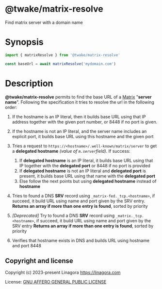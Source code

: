 # @twake/matrix-resolve

Find matrix server with a domain name

# Synopsis

```js
import { matrixResolve } from '@twake/matrix-resolve'

const baseUrl = await matrixResolve('mydomain.com')
```

# Description

**@twake/matrix-resolve** permits to find the base URL of a [Matrix](https://matrix.org)
"**server name**". Following the specification it tries to resolve the url in
the following order:

1. If the hostname is an IP literal, then it builds base URL using that IP
   address together with the given port number, or 8448 if no port is given.
2. If the hostname is not an IP literal, and the server name includes an
   explicit port, it builds base URL using this hostname and the given port
3. Tries a request to `https://<hostname>/.well-known/matrix/server` to get
   a **delegated hostname** _(value of `m.server`field)_. If success:

   1. If **delegated hostname** is an IP literal, it builds base URL using
      that IP together with the **delegated port** or 8448 if no port is
      provided
   2. If **delegated hostname** is not an IP literal and **delegated port** is
      present, it builds base URL using that name with the **delegated port**
   3. Else follow the next points but using **delegated hostname** instead
      of **hostname**

4. Tries to found a DNS **SRV** record using `_matrix-fed._tcp.<hostname>`,
   if succeed, it build URL using name and port given by the SRV entry.
   **Returns an array if more than one entry is found**, sorted by priority
5. _[Deprecated]_ Try to found a DNS **SRV** record using `_matrix._tcp.<hostname>`,
   if succeed, it build URL using name and port given by the SRV entry
   **Returns an array if more than one entry is found**, sorted by priority
6. Verifies that hostname exists in DNS and builds URL using hostname and
   port 8448

## Copyright and license

Copyright (c) 2023-present Linagora <https://linagora.com>

License: [GNU AFFERO GENERAL PUBLIC LICENSE](https://ci.linagora.com/publicgroup/oss/twake/tom-server/-/blob/master/LICENSE)
